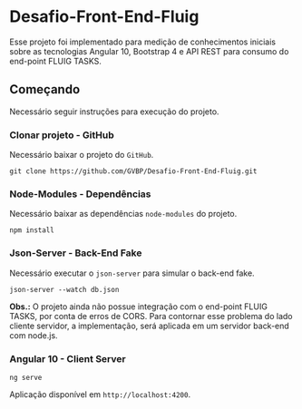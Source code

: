 # Desafio-Front-End-Fluig

Esse projeto foi implementado para medição de conhecimentos iniciais sobre as tecnologias Angular 10, Bootstrap 4 e API REST para consumo do end-point FLUIG TASKS.

## Começando

Necessário seguir instruções para execução do projeto.

### Clonar projeto - GitHub

Necessário baixar o projeto do `GitHub`.

```shell
git clone https://github.com/GVBP/Desafio-Front-End-Fluig.git
```

### Node-Modules - Dependências

Necessário baixar as dependências `node-modules` do projeto.

```shell
npm install
```

### Json-Server - Back-End Fake

Necessário executar o `json-server` para simular o back-end fake.

```shell
json-server --watch db.json
```

**Obs.:** O projeto ainda não possue integração com o end-point FLUIG TASKS, por conta de erros de CORS. Para contornar esse problema do lado cliente servidor, a implementação, será aplicada em um servidor back-end com node.js.

### Angular 10 - Client Server

```shell
ng serve
```

Aplicação disponível em `http://localhost:4200`.